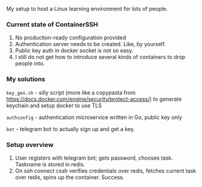 My setup to host a Linux learning environment for lots of people.

### Current state of ContainerSSH
1. No production-ready configuration provided
2. Authentication server needs to be created. Like, by yourself.
3. Public key auth in docker socket is not so easy.
4. I still do not get how to introduce several kinds of containers to drop people into.

### My solutions
`key_gen.sh` - silly script (more like a copypasta from https://docs.docker.com/engine/security/protect-access/) to generate keychain and setup docker to use TLS

`authconfig` - authentication microservice written in Go, public key only

`bot` - telegram bot to actually sign up and get a key.

### Setup overview

1. User registers with telegram bot; gets password, chooses task. Taskname is stored in redis.
2. On ssh connect cssh verifies credentials over redis, fetches current task over redis, spins up the container. Success.
